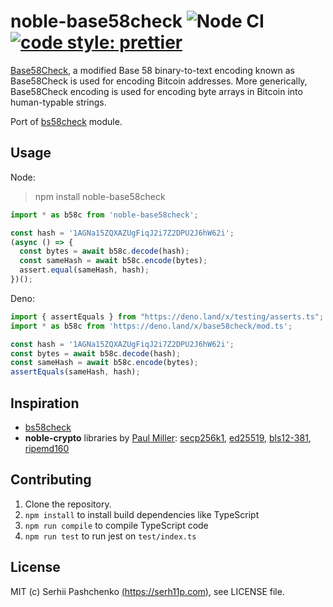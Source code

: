 # noble-base58check ![Node CI](https://github.com/serh11p/noble-base58check/workflows/Node%20CI/badge.svg) [![code style: prettier](https://img.shields.io/badge/code_style-prettier-ff69b4.svg?style=flat-square)](https://github.com/prettier/prettier)

[Base58Check](https://en.bitcoin.it/wiki/Base58Check_encoding), a modified Base 58 binary-to-text encoding known as Base58Check is used for encoding Bitcoin addresses. More generically, Base58Check encoding is used for encoding byte arrays in Bitcoin into human-typable strings.

Port of [bs58check](https://www.npmjs.com/package/bs58check) module.

## Usage

Node:

> npm install noble-base58check

```js
import * as b58c from 'noble-base58check';

const hash = '1AGNa15ZQXAZUgFiqJ2i7Z2DPU2J6hW62i';
(async () => {
  const bytes = await b58c.decode(hash);
  const sameHash = await b58c.encode(bytes);
  assert.equal(sameHash, hash);
})();
```

Deno:

```typescript
import { assertEquals } from "https://deno.land/x/testing/asserts.ts";
import * as b58c from 'https://deno.land/x/base58check/mod.ts';

const hash = '1AGNa15ZQXAZUgFiqJ2i7Z2DPU2J6hW62i';
const bytes = await b58c.decode(hash);
const sameHash = await b58c.encode(bytes);
assertEquals(sameHash, hash);
```

## Inspiration

- [bs58check](https://github.com/bitcoinjs/bs58check)
- **noble-crypto** libraries by [Paul Miller](https://github.com/paulmillr):
  [secp256k1](https://github.com/paulmillr/noble-secp256k1),
  [ed25519](https://github.com/paulmillr/noble-ed25519),
  [bls12-381](https://github.com/paulmillr/noble-bls12-381),
  [ripemd160](https://github.com/paulmillr/noble-ripemd160)

## Contributing

1. Clone the repository.
2. `npm install` to install build dependencies like TypeScript
3. `npm run compile` to compile TypeScript code
4. `npm run test` to run jest on `test/index.ts`

## License

MIT (c) Serhii Pashchenko [(https://serh11p.com)](https://serh11p.com), see LICENSE file.
